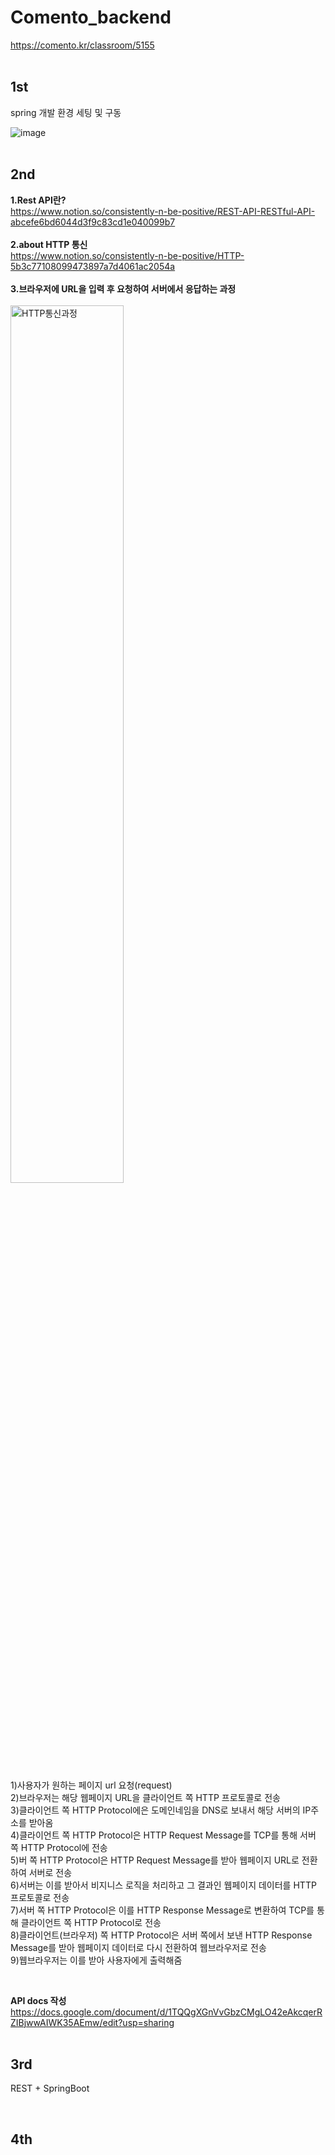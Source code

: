 # Comento_backend
  
https://comento.kr/classroom/5155
<br><br>


## 1st 
spring 개발 환경 세팅 및 구동

![image](https://user-images.githubusercontent.com/95724704/205059448-03e22dfb-2b22-4461-9f36-d16845dbc902.png)   
<br>

## 2nd    
**1.Rest API란?**   
https://www.notion.so/consistently-n-be-positive/REST-API-RESTful-API-abcefe6bd6044d3f9c83cd1e040099b7   
<br>
**2.about HTTP 통신**   
https://www.notion.so/consistently-n-be-positive/HTTP-5b3c77108099473897a7d4061ac2054a   
<br>
**3.브라우저에 URL을 입력 후 요청하여 서버에서 응답하는 과정**   
<br>
<img src="https://user-images.githubusercontent.com/95724704/211257812-18d6e30e-4998-4cef-ab09-4db440b4599a.png" width="60%" height="60%" title="HTTP통신과정" alt="HTTP통신과정"></img>   
<br>
1)사용자가 원하는 페이지 url 요청(request)   
2)브라우저는 해당 웹페이지 URL을 클라이언트 쪽 HTTP 프로토콜로 전송   
3)클라이언트 쪽 HTTP Protocol에은 도메인네임을 DNS로 보내서 해당 서버의 IP주소를 받아옴    
4)클라이언트 쪽 HTTP Protocol은 HTTP Request Message를 TCP를 통해 서버 쪽 HTTP Protocol에 전송   
5)버 쪽 HTTP Protocol은 HTTP Request Message를 받아 웹페이지 URL로 전환하여 서버로 전송   
6)서버는 이를 받아서 비지니스 로직을 처리하고 그 결과인 웹페이지 데이터를 HTTP 프로토콜로 전송   
7)서버 쪽 HTTP Protocol은 이를 HTTP Response Message로 변환하여 TCP를 통해 클라이언트 쪽 HTTP Protocol로 전송   
8)클라이언트(브라우저) 쪽 HTTP Protocol은 서버 쪽에서 보낸 HTTP Response Message를 받아 웹페이지 데이터로 다시 전환하여 웹브라우저로 전송   
9)웹브라우저는 이를 받아 사용자에게 출력해줌   

<br>

**API docs 작성**   
https://docs.google.com/document/d/1TQQgXGnVvGbzCMgLO42eAkcqerRZIBjwwAIWK35AEmw/edit?usp=sharing   
<br>


## 3rd
REST + SpringBoot


<br>

## 4th

<br>
